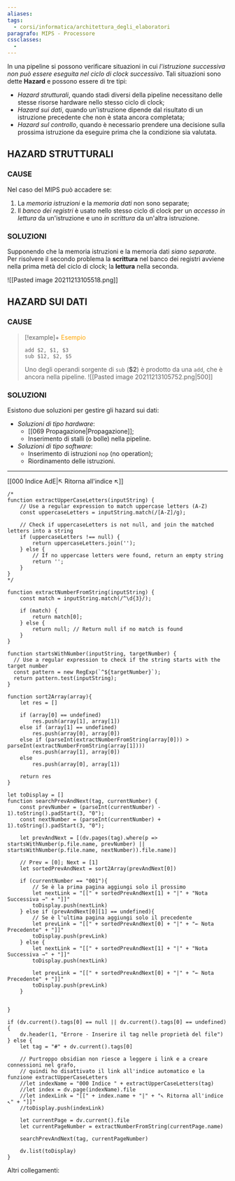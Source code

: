 ```yaml
---
aliases: 
tags:
  - corsi/informatica/architettura_degli_elaboratori
paragrafo: MIPS - Processore
cssclasses:
  - 
---
```

In una pipeline si possono verificare situazioni in cui *l'istruzione successiva non può essere eseguita nel ciclo di clock successivo*. Tali situazioni sono dette **Hazard** e possono essere di tre tipi:
- *Hazard strutturali*, quando stadi diversi della pipeline necessitano delle stesse risorse hardware nello stesso ciclo di clock;
- *Hazard sui dati*, quando un'istruzione dipende dal risultato di un istruzione precedente che non è stata ancora completata;
- *Hazard sul controllo*, quando è necessario prendere una decisione sulla prossima istruzione da eseguire prima che la condizione sia valutata.

## HAZARD STRUTTURALI

### CAUSE

Nel caso del MIPS può accadere se: 
1. La *memoria istruzioni* e la *memoria dati* non sono separate; 
2. Il *banco dei registri* è usato nello stesso ciclo di clock per un *accesso in lettura* da un'istruzione e uno *in scrittura* da un'altra istruzione.

### SOLUZIONI
Supponendo che la memoria istruzioni e la memoria dati *siano separate*. 
Per risolvere il secondo problema la **scrittura** nel banco dei registri avviene nella prima metà del ciclo di clock; la **lettura** nella seconda.

![[Pasted image 20211213105518.png]]

## HAZARD SUI DATI

### CAUSE

> [!example]+ <font color="orange">Esempio</font>
>```
>add $2, $1, $3
>sub $12, $2, $5
>```
>Uno degli operandi sorgente di `sub` (**$2**) è prodotto da una `add`, che è ancora nella pipeline.
>![[Pasted image 20211213105752.png|500]]

### SOLUZIONI
Esistono due soluzioni per gestire gli hazard sui dati:
- *Soluzioni di tipo hardware*:
	- [[069 Propagazione|Propagazione]];
	- Inserimento di stalli (o bolle) nella pipeline.
- *Soluzioni di tipo software*:
	- Inserimento di istruzioni `nop` (no operation);
	- Riordinamento delle istruzioni.


___
[[000 Indice AdE|↖ Ritorna all'indice ↖]]

```dataviewjs
/*
function extractUpperCaseLetters(inputString) {
	// Use a regular expression to match uppercase letters (A-Z)
	const uppercaseLetters = inputString.match(/[A-Z]/g);
	
	// Check if uppercaseLetters is not null, and join the matched letters into a string
	if (uppercaseLetters !== null) {
		return uppercaseLetters.join('');
	} else {
	    // If no uppercase letters were found, return an empty string
	    return '';
	}
}
*/

function extractNumberFromString(inputString) {
	const match = inputString.match(/^\d{3}/);
	
	if (match) {
		return match[0];
	} else {
		return null; // Return null if no match is found
	}
}

function startsWithNumber(inputString, targetNumber) {
  // Use a regular expression to check if the string starts with the target number
  const pattern = new RegExp(`^${targetNumber}`);
  return pattern.test(inputString);
}

function sort2Array(array){
	let res = []
	
	if (array[0] == undefined)
		res.push(array[1], array[1])
	else if (array[1] == undefined)
		res.push(array[0], array[0])
	else if (parseInt(extractNumberFromString(array[0])) > parseInt(extractNumberFromString(array[1])))
		res.push(array[1], array[0])
	else
		res.push(array[0], array[1])
	
	return res
}

let toDisplay = []
function searchPrevAndNext(tag, currentNumber) {
	const prevNumber = (parseInt(currentNumber) - 1).toString().padStart(3, "0");
	const nextNumber = (parseInt(currentNumber) + 1).toString().padStart(3, "0");
	
	let prevAndNext = [(dv.pages(tag).where(p => startsWithNumber(p.file.name, prevNumber) || startsWithNumber(p.file.name, nextNumber)).file.name)]
	
	// Prev = [0]; Next = [1]
	let sortedPrevAndNext = sort2Array(prevAndNext[0])
	
	if (currentNumber == "001"){ 
		// Se è la prima pagina aggiungi solo il prossimo
		let nextLink = "[[" + sortedPrevAndNext[1] + "|" + "Nota Successiva →" + "]]"
		toDisplay.push(nextLink)
	} else if (prevAndNext[0][1] == undefined){
		// Se è l'ultima pagina aggiungi solo il precedente
		let prevLink = "[[" + sortedPrevAndNext[0] + "|" + "← Nota Precedente" + "]]"
		toDisplay.push(prevLink)
	} else {
		let nextLink = "[[" + sortedPrevAndNext[1] + "|" + "Nota Successiva →" + "]]"
		toDisplay.push(nextLink)
		
		let prevLink = "[[" + sortedPrevAndNext[0] + "|" + "← Nota Precedente" + "]]"
		toDisplay.push(prevLink)
	}
	
	
}

if (dv.current().tags[0] == null || dv.current().tags[0] == undefined){
	dv.header(1, "Errore - Inserire il tag nelle proprietà del file")
} else {
	let tag = "#" + dv.current().tags[0]

	// Purtroppo obsidian non riesce a leggere i link e a creare connessioni nel grafo,
	// quindi ho disattivato il link all'indice automatico e la funzione extractUpperCaseLetters
	//let indexName = "000 Indice " + extractUpperCaseLetters(tag)
	//let index = dv.page(indexName).file
	//let indexLink = "[[" + index.name + "|" + "↖ Ritorna all'indice ↖" + "]]"
	//toDisplay.push(indexLink)
	
	let currentPage = dv.current().file
	let currentPageNumber = extractNumberFromString(currentPage.name)
	
	searchPrevAndNext(tag, currentPageNumber)
	
	dv.list(toDisplay)
}
```

Altri collegamenti: 